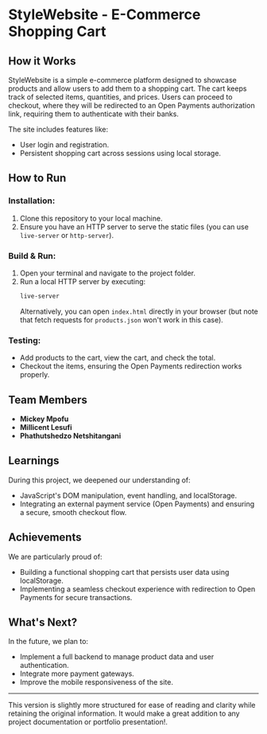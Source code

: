 
# **StyleWebsite - E-Commerce Shopping Cart**

## **How it Works**
StyleWebsite is a simple e-commerce platform designed to showcase products and allow users to add them to a shopping cart. The cart keeps track of selected items, quantities, and prices. Users can proceed to checkout, where they will be redirected to an Open Payments authorization link, requiring them to authenticate with their banks. 

The site includes features like:
- User login and registration.
- Persistent shopping cart across sessions using local storage.

## **How to Run**

### **Installation:**
1. Clone this repository to your local machine.
2. Ensure you have an HTTP server to serve the static files (you can use `live-server` or `http-server`).

### **Build & Run:**
1. Open your terminal and navigate to the project folder.
2. Run a local HTTP server by executing:
   ```bash
   live-server
   ```
   Alternatively, you can open `index.html` directly in your browser (but note that fetch requests for `products.json` won't work in this case).

### **Testing:**
- Add products to the cart, view the cart, and check the total.
- Checkout the items, ensuring the Open Payments redirection works properly.

## **Team Members**
- **Mickey Mpofu**
- **Millicent Lesufi**
- **Phathutshedzo Netshitangani**

## **Learnings**
During this project, we deepened our understanding of:
- JavaScript's DOM manipulation, event handling, and localStorage.
- Integrating an external payment service (Open Payments) and ensuring a secure, smooth checkout flow.

## **Achievements**
We are particularly proud of:
- Building a functional shopping cart that persists user data using localStorage.
- Implementing a seamless checkout experience with redirection to Open Payments for secure transactions.

## **What's Next?**
In the future, we plan to:
- Implement a full backend to manage product data and user authentication.
- Integrate more payment gateways.
- Improve the mobile responsiveness of the site.

---

This version is slightly more structured for ease of reading and clarity while retaining the original information. It would make a great addition to any project documentation or portfolio presentation!.
